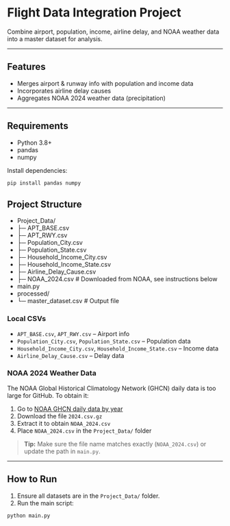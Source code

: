 # Flight Data Integration Project

Combine airport, population, income, airline delay, and NOAA weather data into a master dataset for analysis.

---

## Features
- Merges airport & runway info with population and income data  
- Incorporates airline delay causes  
- Aggregates NOAA 2024 weather data (precipitation)  

---

## Requirements
- Python 3.8+  
- pandas  
- numpy  

Install dependencies:

```bash
pip install pandas numpy
```
## Project Structure
- Project_Data/
- ├─ APT_BASE.csv
- ├─ APT_RWY.csv
- ├─ Population_City.csv
- ├─ Population_State.csv
- ├─ Household_Income_City.csv
- ├─ Household_Income_State.csv
- ├─ Airline_Delay_Cause.csv
- ├─ NOAA_2024.csv # Downloaded from NOAA, see instructions below
- main.py
- processed/
- └─ master_dataset.csv # Output file

### Local CSVs
- `APT_BASE.csv`, `APT_RWY.csv` – Airport info  
- `Population_City.csv`, `Population_State.csv` – Population data  
- `Household_Income_City.csv`, `Household_Income_State.csv` – Income data  
- `Airline_Delay_Cause.csv` – Delay data  

### NOAA 2024 Weather Data
The NOAA Global Historical Climatology Network (GHCN) daily data is too large for GitHub. To obtain it:

1. Go to [NOAA GHCN daily data by year](https://www1.ncdc.noaa.gov/pub/data/ghcn/daily/by_year/)  
2. Download the file `2024.csv.gz`  
3. Extract it to obtain `NOAA_2024.csv`  
4. Place `NOAA_2024.csv` in the `Project_Data/` folder  

> **Tip:** Make sure the file name matches exactly (`NOAA_2024.csv`) or update the path in `main.py`.  

---

## How to Run

1. Ensure all datasets are in the `Project_Data/` folder.  
2. Run the main script:

```bash
python main.py
```
